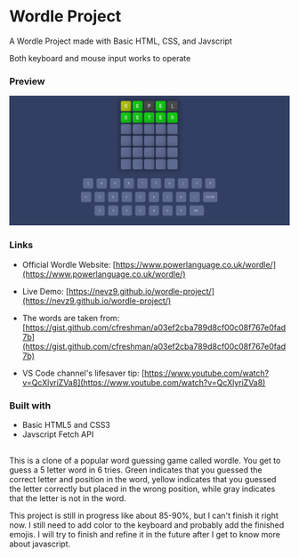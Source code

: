 # Wordle Project

A Wordle Project made with Basic HTML, CSS, and Javscript

Both keyboard and mouse input works to operate

### Preview

![](preview.png)

### Links

- Official Wordle Website: [https://www.powerlanguage.co.uk/wordle/](https://www.powerlanguage.co.uk/wordle/)

- Live Demo: [https://nevz9.github.io/wordle-project/](https://nevz9.github.io/wordle-project/)

- The words are taken from: [https://gist.github.com/cfreshman/a03ef2cba789d8cf00c08f767e0fad7b](https://gist.github.com/cfreshman/a03ef2cba789d8cf00c08f767e0fad7b)

- VS Code channel's lifesaver tip: [https://www.youtube.com/watch?v=QcXlyriZVa8](https://www.youtube.com/watch?v=QcXlyriZVa8)
### Built with

- Basic HTML5 and CSS3
- Javscript Fetch API

##

This is a clone of a popular word guessing game called wordle. You get to guess a 5 letter word in 6 tries. Green indicates that you guessed the correct letter and position in the word, yellow indicates that you guessed the letter correctly but placed in the wrong position, while gray indicates that the letter is not in the word.

This project is still in progress like about 85-90%, but I can't finish it right now. I still need to add color to the keyboard and probably add the finished emojis. I will try to finish and refine it in the future after I get to know more about javascript.

